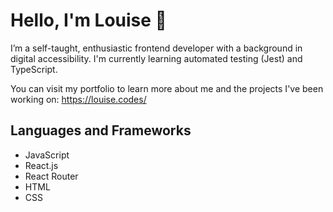 # Hello, I'm Louise 🐷

I’m a self-taught, enthusiastic frontend developer with a background in digital accessibility. I'm currently learning automated testing (Jest) and TypeScript. 

You can visit my portfolio to learn more about me and the projects I've been working on: https://louise.codes/

## Languages and Frameworks
- JavaScript
- React.js
- React Router
- HTML
- CSS




<!--
**louiseka/louiseka** is a ✨ _special_ ✨ repository because its `README.md` (this file) appears on your GitHub profile.

Here are some ideas to get you started:

- 🔭 I’m currently working on ...
- 🌱 I’m currently learning ...
- 👯 I’m looking to collaborate on ...
- 🤔 I’m looking for help with ...
- 💬 Ask me about ...
- 📫 How to reach me: ...
- 😄 Pronouns: ...
- ⚡ Fun fact: ...
-->
